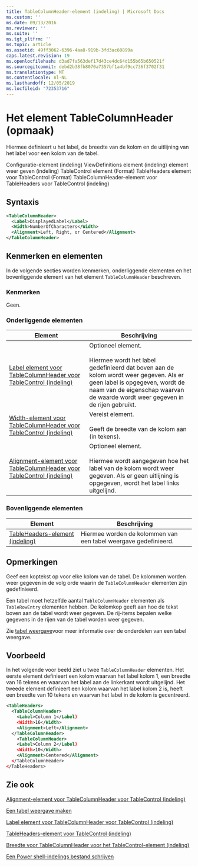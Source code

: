 ```yaml
---
title: TableColumnHeader-element (indeling) | Microsoft Docs
ms.custom: ''
ms.date: 09/13/2016
ms.reviewer: ''
ms.suite: ''
ms.tgt_pltfrm: ''
ms.topic: article
ms.assetid: 49ff3062-6396-4aa8-919b-3fd3ac60899a
caps.latest.revision: 19
ms.openlocfilehash: d3ad7fa563def17d43ce4dc64d155b65b650521f
ms.sourcegitcommit: debd2b38fb8070a7357bf1a4bf9cc736f3702f31
ms.translationtype: MT
ms.contentlocale: nl-NL
ms.lasthandoff: 12/05/2019
ms.locfileid: "72353716"
---
```

# <a name="tablecolumnheader-element-format"></a>Het element TableColumnHeader (opmaak)

Hiermee definieert u het label, de breedte van de kolom en de uitlijning van het label voor een kolom van de tabel.

Configuratie-element (indeling) ViewDefinitions element (indeling) element weer geven (indeling) TableControl element (Format) TableHeaders element voor TableControl (Format) TableColumnHeader-element voor TableHeaders voor TableControl (indeling)

## <a name="syntax"></a>Syntaxis

```xml
<TableColumnHeader>
  <Label>DisplayedLabel</Label>
  <Width>NumberOfCharacters</Width>
  <Alignment>Left, Right, or Centered</Alignment>
</TableColumnHeader>
```

## <a name="attributes-and-elements"></a>Kenmerken en elementen

In de volgende secties worden kenmerken, onderliggende elementen en het bovenliggende element van het element `TableColumnHeader` beschreven.

### <a name="attributes"></a>Kenmerken

Geen.

### <a name="child-elements"></a>Onderliggende elementen

|Element|Beschrijving|
|-------------|-----------------|
|[Label element voor TableColumnHeader voor TableControl (indeling)](./label-element-for-tablecolumnheader-for-tablecontrol-format.md)|Optioneel element.<br /><br /> Hiermee wordt het label gedefinieerd dat boven aan de kolom wordt weer gegeven. Als er geen label is opgegeven, wordt de naam van de eigenschap waarvan de waarde wordt weer gegeven in de rijen gebruikt.|
|[Width-element voor TableColumnHeader voor TableControl (indeling)](./width-element-for-tablecolumnheader-for-tablecontrol-format.md)|Vereist element.<br /><br /> Geeft de breedte van de kolom aan (in tekens).|
|[Alignment-element voor TableColumnHeader voor TableControl (indeling)](./alignment-element-for-tablecolumnheader-for-tablecontrol-format.md)|Optioneel element.<br /><br /> Hiermee wordt aangegeven hoe het label van de kolom wordt weer gegeven. Als er geen uitlijning is opgegeven, wordt het label links uitgelijnd.|

### <a name="parent-elements"></a>Bovenliggende elementen

|Element|Beschrijving|
|-------------|-----------------|
|[TableHeaders-element (indeling)](./tableheaders-element-format.md)|Hiermee worden de kolommen van een tabel weergave gedefinieerd.|

## <a name="remarks"></a>Opmerkingen

Geef een koptekst op voor elke kolom van de tabel. De kolommen worden weer gegeven in de volg orde waarin de `TableColumnHeader` elementen zijn gedefinieerd.

Een tabel moet hetzelfde aantal `TableColumnHeader` elementen als `TableRowEntry` elementen hebben. De kolomkop geeft aan hoe de tekst boven aan de tabel wordt weer gegeven. De rij-items bepalen welke gegevens in de rijen van de tabel worden weer gegeven.

Zie [tabel weergave](./creating-a-table-view.md)voor meer informatie over de onderdelen van een tabel weergave.

## <a name="example"></a>Voorbeeld

In het volgende voor beeld ziet u twee `TableColumnHeader` elementen. Het eerste element definieert een kolom waarvan het label kolom 1, een breedte van 16 tekens en waarvan het label aan de linkerkant wordt uitgelijnd. Het tweede element definieert een kolom waarvan het label kolom 2 is, heeft een breedte van 10 tekens en waarvan het label in de kolom is gecentreerd.

```xml
<TableHeaders>
  <TableColumnHeader>
    <Label>Column 1</Label)
    <Width>16</Width>
    <Alignment>Left</Alignment>
  </TableColumnHeader>
    <TableColumnHeader>
    <Label>Column 2</Label)
    <Width>10</Width>
    <Alignment>Centered</Alignment>
  </TableColumnHeader>
</TableHeaders>
```

## <a name="see-also"></a>Zie ook

[Alignment-element voor TableColumnHeader voor TableControl (indeling)](./alignment-element-for-tablecolumnheader-for-tablecontrol-format.md)

[Een tabel weergave maken](./creating-a-table-view.md)

[Label element voor TableColumnHeader voor TableControl (indeling)](./label-element-for-tablecolumnheader-for-tablecontrol-format.md)

[TableHeaders-element voor TableControl (indeling)](./tableheaders-element-format.md)

[Breedte voor TableColumnHeader voor het TableControl-element (indeling)](./width-element-for-tablecolumnheader-for-tablecontrol-format.md)

[Een Power shell-indelings bestand schrijven](./writing-a-powershell-formatting-file.md)
